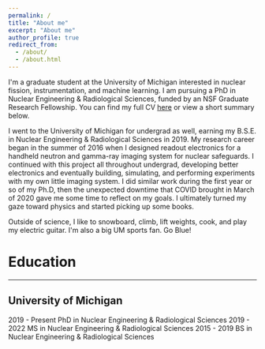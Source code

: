 ```yaml
---
permalink: /
title: "About me"
excerpt: "About me"
author_profile: true
redirect_from:
  - /about/
  - /about.html
---
```


I'm a graduate student at the University of Michigan interested in nuclear fission, instrumentation, and machine learning. I am pursuing a PhD in Nuclear Engineering & Radiological Sciences, funded by an NSF Graduate Research Fellowship. You can find my full CV [here](https://nathangiha.info/cv/) or view a short summary below.

I went to the University of Michigan for undergrad as well, earning my B.S.E. in Nuclear Engineering & Radiological Sciences in 2019. My research career began in the summer of 2016 when I designed readout electronics for a handheld neutron and gamma-ray imaging system for nuclear safeguards. I continued with this project all throughout undergrad, developing better electronics and eventually building, simulating, and performing experiments with my own little imaging system. I did similar work during the first year or so of my Ph.D, then the unexpected downtime that COVID brought in March of 2020 gave me some time to reflect on my goals. I ultimately turned my gaze toward physics and started picking up some books.

Outside of science, I like to snowboard, climb, lift weights, cook, and play my electric guitar. I'm also a big UM sports fan. Go Blue!


# Education
---
## University of Michigan
2019 - Present PhD in Nuclear Engineering & Radiological Sciences
2019 - 2022    MS in Nuclear Engineering & Radiological Sciences
2015 - 2019    BS in Nuclear Engineering & Radiological Sciences
